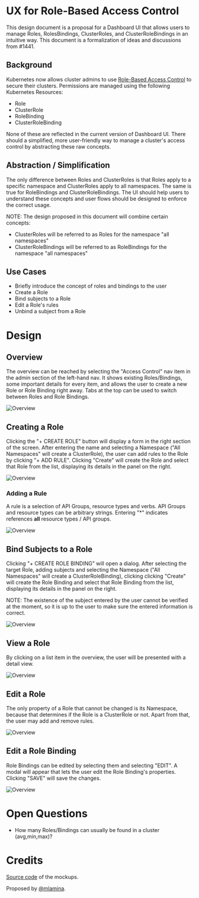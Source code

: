 # UX for Role-Based Access Control

This design document is a proposal for a Dashboard UI that
allows users to manage Roles, RolesBindings, ClusterRoles, and 
ClusterRoleBindings in an intuitive way. This document is a 
formalization of ideas and discussions from #1441.

## Background

Kubernetes now allows cluster admins to use 
[Role-Based Access Control](http://kubernetes.io/docs/admin/authorization/) to secure their clusters. 
Permissions are managed using the following Kubernetes Resources:
* Role
* ClusterRole
* RoleBinding
* ClusterRoleBinding

None of these are reflected in the current version of Dashboard UI. There should a simplified, 
more user-friendly way to manage a cluster's access control by abstracting these raw concepts.


## Abstraction / Simplification

The only difference between Roles and ClusterRoles is that Roles apply to a specific namespace 
and ClusterRoles apply to all namespaces. The same is true for RoleBindings and ClusterRoleBindings. 
The UI should help users to understand these concepts and user flows should be designed to enforce
the correct usage. 

NOTE: The design proposed in this document will combine certain concepts:
* ClusterRoles will be referred to as Roles for the namespace "all namespaces"
* ClusterRoleBindings will be referred to as RoleBindings for the namespace "all namespaces"

## Use Cases

* Briefly introduce the concept of roles and bindings to the user
* Create a Role
* Bind subjects to a Role
* Edit a Role's rules
* Unbind a subject from a Role

# Design



## Overview

The overview can be reached by selecting the "Access Control" nav item in the admin section of the
left-hand nav. It shows existing Roles/Bindings, some important details for every item, and allows
the user to create a new Role or Role Binding right away. Tabs at the top can be used to switch 
between Roles and Role Bindings.

![Overview](mockups/21-11-2016-access-control/overview.png)

## Creating a Role

Clicking the "+ CREATE ROLE" button will display a form in the right section of the screen. 
After entering the name and selecting a Namespace ("All Namespaces" will create a ClusterRole),
the user can add rules to the Role by clicking "+ ADD RULE". Clicking "Create" will create the Role and select that 
Role from the list, displaying its details in the panel on the right.

![Overview](mockups/21-11-2016-access-control/create-role.png)

### Adding a Rule

A rule is a selection of API Groups, resource types and verbs. API Groups and resource types 
can be arbitrary strings. Entering "*" indicates references __all__ resource types / API groups.

![Overview](mockups/21-11-2016-access-control/new-rule.png)

## Bind Subjects to a Role

Clicking "+ CREATE ROLE BINDING" will open a dialog. After selecting the
target Role, adding subjects and selecting the Namespace ("All Namespaces" will create a ClusterRoleBinding), 
clicking clicking "Create" will create the Role Binding and select that Role Binding from the list, displaying its details in the panel on the right.

NOTE: The existence of the subject entered by the user cannot be verified at the moment, so it is up to the 
user to make sure the entered information is correct.

![Overview](mockups/21-11-2016-access-control/create-binding.png)

## View a Role

By clicking on a list item in the overview, the user will be presented with a detail view.

![Overview](mockups/21-11-2016-access-control/view-role.png)

## Edit a Role

The only property of a Role that cannot be changed is its Namespace, because that determines
if the Role is a ClusterRole or not. Apart from that, the user may add and remove rules.

![Overview](mockups/21-11-2016-access-control/edit-role.png)

## Edit a Role Binding

Role Bindings can be edited by selecting them and selecting "EDIT". A modal will appear that lets the user 
edit the Role Binding's properties. Clicking "SAVE" will save the changes.

![Overview](mockups/21-11-2016-access-control/edit-role-binding.png)

# Open Questions
* How many Roles/Bindings can usually be found in a cluster (avg,min,max)?

# Credits
[Source code](mockups/21-11-2016-access-control/dashboard-rbac-ui.bmpr)
of the mockups.

Proposed by [@mlamina](https://github.com/mlamina).

